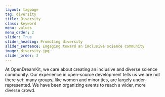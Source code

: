 ```yaml
---
layout: tagpage
tag: diversity
title: Diversity
class: keyword
menu: values
menu_order: 2
slider: True
slider_heading: Promoting diversity
slider_sentence: Engaging toward an inclusive science community
image: diversity.jpg
slider_order: 3
---
```


At OpenDreamKit, we care about creating an inclusive and diverse science community. Our experience in open-source development tells us we are not there yet: many groups, like women and minorities, are largely under-represented. We have been organizing events to reach a wider, more diverse crowd.

